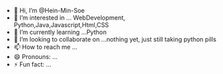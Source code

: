 - 👋 Hi, I’m @Hein-Min-Soe
- 👀 I’m interested in ... WebDevelopment, Python,Java,Javascript,Html,CSS
- 🌱 I’m currently learning ...Python
- 💞️ I’m looking to collaborate on ...nothing yet, just still taking python pills
- 📫 How to reach me ...
- 😄 Pronouns: ...
- ⚡ Fun fact: ...

<!---
Hein-Min-Soe/Hein-Min-Soe is a ✨ special ✨ repository because its `README.md` (this file) appears on your GitHub profile.
You can click the Preview link to take a look at your changes.
--->
